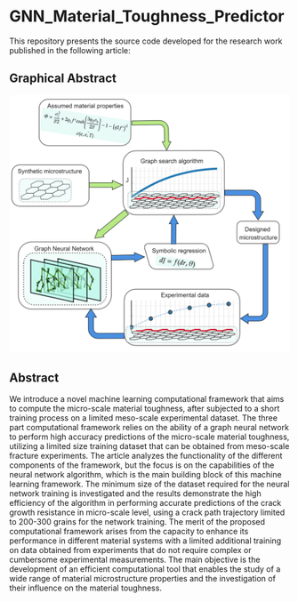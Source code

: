 # GNN_Material_Toughness_Predictor

This repository presents the source code developed for the research work published in the following article:


## Graphical Abstract

<p align="center">
  <img src="Images/Graphical_Abstract.png">
</p>

## Abstract

We introduce a novel machine learning computational framework that aims to compute the micro-scale material toughness, after subjected to a short training process on a limited meso-scale experimental dataset. The three part computational framework relies on the ability of a graph neural network to perform high accuracy predictions of the micro-scale material toughness, utilizing a limited size training dataset that can be obtained from meso-scale fracture experiments. The article analyzes the functionality of the different components of the framework, but the focus is on the capabilities of the neural network algorithm, which is the main building block of this machine learning framework. The minimum size of the dataset required for the neural network training is investigated and the results demonstrate the high efficiency of the algorithm in performing accurate predictions of the crack growth resistance in micro-scale level, using a crack path trajectory limited to 200-300 grains for the network training. The merit of the proposed computational framework arises from the capacity to enhance its performance in different material systems with a limited additional training on data obtained from experiments that do not require complex or cumbersome experimental measurements. The main objective is the development of an efficient computational tool that enables the study of a wide range of material microstructure properties and the investigation of their influence on the material toughness.




